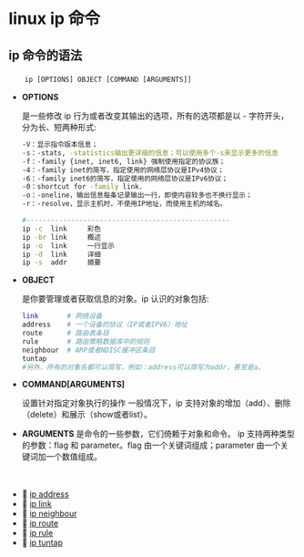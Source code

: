 # linux ip 命令

## ip 命令的语法

　　​`ip [OPTIONS] OBJECT [COMMAND [ARGUMENTS]]`​

* **OPTIONS**

  是一些修改 ip 行为或者改变其输出的选项，所有的选项都是以 - 字符开头，分为长、短两种形式:

  ```bash
  -V：显示指令版本信息；
  -s：-stats, -statistics输出更详细的信息；可以使用多个-s来显示更多的信息
  -f：-family {inet, inet6, link} 强制使用指定的协议族；
  -4：-family inet的简写，指定使用的网络层协议是IPv4协议；
  -6：-family inet6的简写，指定使用的网络层协议是IPv6协议；
  -0：shortcut for -family link.
  -o：-oneline，输出信息每条记录输出一行，即使内容较多也不换行显示；
  -r：-resolve，显示主机时，不使用IP地址，而使用主机的域名。

  #--------------------------------------------------
  ip -c  link     彩色
  ip -br link     概述
  ip -o  link     一行显示
  ip -d  link     详细
  ip -s  addr     摘要
  ```

* **OBJECT**

  是你要管理或者获取信息的对象。ip 认识的对象包括:

  ```bash
  link       # 网络设备
  address    # 一个设备的协议（IP或者IPV6）地址
  route      # 路由表条目
  rule       # 路由策略数据库中的规则
  neighbour  # ARP或者NDISC缓冲区条目
  tuntap
  #另外，所有的对象名都可以简写，例如：address可以简写为addr，甚至是a。
  ```

* **COMMAND[ARGUMENTS]**   

  设置针对指定对象执行的操作
  一般情况下，ip 支持对象的增加（add）、删除（delete）和展示（show或者list）。

* **ARGUMENTS** 
  是命令的一些参数，它们倚赖于对象和命令。
  ip 支持两种类型的参数：flag 和 parameter。flag 由一个关键词组成；parameter 由一个关键词加一个数值组成。

　　‍

* 📄 [ip address](siyuan://blocks/20240404124326-senc0gv)
* 📄 [ip link](siyuan://blocks/20240404124222-5y0etrc)
* 📄 [ip neighbour](siyuan://blocks/20240404124355-musm3jd)
* 📄 [ip route](siyuan://blocks/20240404124331-9p2j7il)
* 📄 [ip rule](siyuan://blocks/20240404124335-xm1553g)
* 📄 [ip tuntap](siyuan://blocks/20240404124340-tjq80vb)

　　‍
